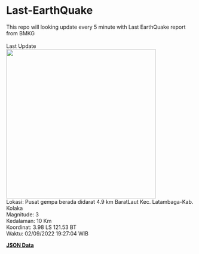 # Last-EarthQuake
This repo will looking update every 5 minute with Last EarthQuake report from BMKG
<br>
<br>
Last Update
<br>
<img src="https://ews.bmkg.go.id/TEWS/data/20220902192704.mmi.jpg" width="400"/>
<br>
Lokasi: Pusat gempa berada didarat 4.9 km BaratLaut Kec. Latambaga-Kab. Kolaka <br>
Magnitude: 3 <br>
Kedalaman: 10 Km <br>
Koordinat: 3.98 LS 121.53 BT <br>
Waktu: 02/09/2022 19:27:04 WIB <br>

<a href="./data/data.json">**JSON Data**</a>
